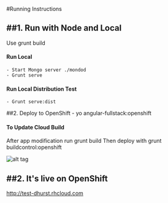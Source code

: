#Running Instructions
   
##1. Run with Node and Local
----------------------------

Use grunt build 

#### Run Local
    - Start Mongo server ./mondod
    - Grunt serve
#### Run Local Distribution Test
    - Grunt serve:dist

##2. Deploy to OpenShift
    - yo angular-fullstack:openshift

#### To Update Cloud Build
After app modification run
grunt build
Then deploy with
grunt buildcontrol:openshift

![alt tag](https://raw.github.com/darrenhurst/contactsapp/master/screen.png)


##2. It's live on OpenShift
-------------------------------
http://test-dhurst.rhcloud.com